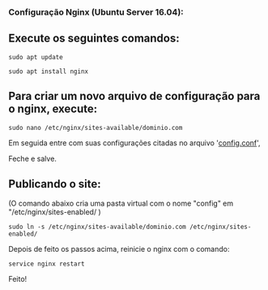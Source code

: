 ###  Configuração Nginx (Ubuntu Server 16.04):


## Execute os seguintes comandos:

```
sudo apt update
```
```
sudo apt install nginx
```

## Para criar um novo arquivo de configuração para o nginx, execute:

```
sudo nano /etc/nginx/sites-available/dominio.com
```
Em seguida entre com suas configurações citadas no arquivo '[config.conf](https://github.com/tiuram0n/nginx/blob/master/config.conf)',

Feche e salve.



## Publicando o site:
(O comando abaixo cria uma pasta virtual com o nome "config" em "/etc/nginx/sites-enabled/ )
```
sudo ln -s /etc/nginx/sites-available/dominio.com /etc/nginx/sites-enabled/
```


Depois de feito os passos acima, reinicie o nginx com o comando:

```
service nginx restart
```

Feito!
